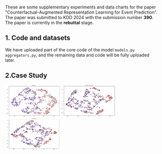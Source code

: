 These are some supplementary experiments and data charts for the paper "Counterfactual-Augmented Representation Learning for Event Prediction". The paper was submitted to KDD 2024 with the submission number **390**. The paper is currently in the **rebuttal** stage.

## 1. Code and datasets

We have uploaded part of the core code of the model `models.py aggregators.py`, and the remaining data and code will be fully uploaded later.

## 2.Case Study
<img src="https://github.com/hucheng-IIE/PECF/blob/main/case_study/PECF.png" width="180" height="105"><img src="https://github.com/hucheng-IIE/PECF/blob/main/case_study/PECF_wo_CF.png" width="180" height="105"><img src="https://github.com/hucheng-IIE/PECF/blob/main/case_study/RGCN.png" width="180" height="105"/>
